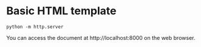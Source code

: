 # Basic HTML template

```
python -m http.server
```
You can access the document at http://localhost:8000 on the web browser.

